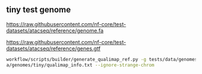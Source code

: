 ## tiny test genome

https://raw.githubusercontent.com/nf-core/test-datasets/atacseq/reference/genome.fa

https://raw.githubusercontent.com/nf-core/test-datasets/atacseq/reference/genes.gtf

```sh
workflow/scripts/builder/generate_qualimap_ref.py -g tests/data/genomes/tiny/genes.gtf.gz -f tests/data/genomes/tiny/genome.fa.gz -o tests/dat
a/genomes/tiny/qualimap_info.txt --ignore-strange-chrom
```

